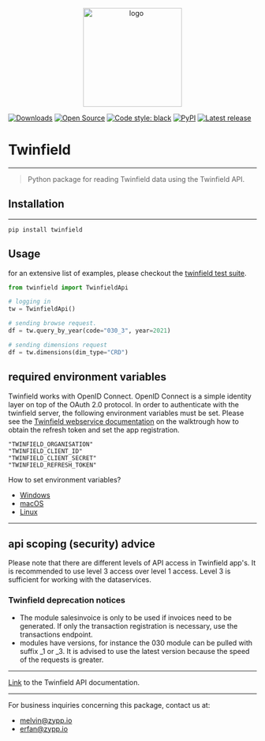 <p align="center"><img alt="logo" src="https://www.zypp.io/static/assets/img/logos/zypp/white/500px.png" width="200"></p>

[![Downloads](https://pepy.tech/badge/twinfield)](https://pepy.tech/project/twinfield)
[![Open Source](https://badges.frapsoft.com/os/v1/open-source.svg?v=103)](https://opensource.org/)
[![Code style: black](https://img.shields.io/badge/code%20style-black-000000.svg)](https://github.com/psf/black)
[![PyPI](https://img.shields.io/pypi/v/twinfield)](https://pypi.org/project/twinfield/)
[![Latest release](https://badgen.net/github/release/zypp-io/twinfield)](https://github.com/zypp-io/twinfield/releases)

Twinfield
====

---
> Python package for reading Twinfield data using the Twinfield API.

## Installation

---
```commandline
pip install twinfield
```

## Usage
for an extensive list of examples, please checkout the [twinfield test suite](twinfield/tests/test_twinfield.py).

```python
from twinfield import TwinfieldApi

# logging in
tw = TwinfieldApi()

# sending browse request.
df = tw.query_by_year(code="030_3", year=2021)

# sending dimensions request
df = tw.dimensions(dim_type="CRD")
```
## required environment variables
Twinfield works with OpenID Connect. OpenID Connect is a simple identity layer on top of the OAuth 2.0 protocol.
In order to authenticate with the twinfield server, the following environment variables must be set. Please see the
[Twinfield webservice documentation](https://accounting.twinfield.com/webservices/documentation/#/ApiReference/Authentication/OpenIdConnect)
on the walktrough how to obtain the refresh token and set the app registration.

```shell
"TWINFIELD_ORGANISATION"
"TWINFIELD_CLIENT_ID"
"TWINFIELD_CLIENT_SECRET"
"TWINFIELD_REFRESH_TOKEN"
```

How to set environment variables?
- [Windows](https://stackoverflow.com/questions/5898131/set-a-persistent-environment-variable-from-cmd-exe)
- [macOS](https://apple.stackexchange.com/questions/106778/how-do-i-set-environment-variables-on-os-x)
- [Linux](https://unix.stackexchange.com/questions/117467/how-to-permanently-set-environmental-variables)

---

## api scoping (security) advice
Please note that there are different levels of API access in Twinfield app's. It is recommended to use level 3 access over level 1 access.
Level 3 is sufficient for working with the dataservices.

### Twinfield deprecation notices
- The module salesinvoice is only to be used if invoices need to be generated. If only the transaction registration is necessary, use the transactions endpoint.
- modules have versions, for instance the 030 module can be pulled with suffix _1 or _3. It is advised to use the latest version because the speed of the requests is greater.


---

[Link](https://www.twinfield.nl/api) to the Twinfield API documentation.

---

For business inquiries concerning this package, contact us at:
- melvin@zypp.io
- erfan@zypp.io
